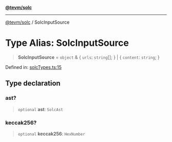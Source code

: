 [**@tevm/solc**](../README.md)

***

[@tevm/solc](../globals.md) / SolcInputSource

# Type Alias: SolcInputSource

> **SolcInputSource** = `object` & \{ `urls`: `string`[]; \} \| \{ `content`: `string`; \}

Defined in: [solcTypes.ts:15](https://github.com/evmts/tevm-monorepo/blob/main/bundler-packages/solc/src/solcTypes.ts#L15)

## Type declaration

### ast?

> `optional` **ast**: `SolcAst`

### keccak256?

> `optional` **keccak256**: `HexNumber`
